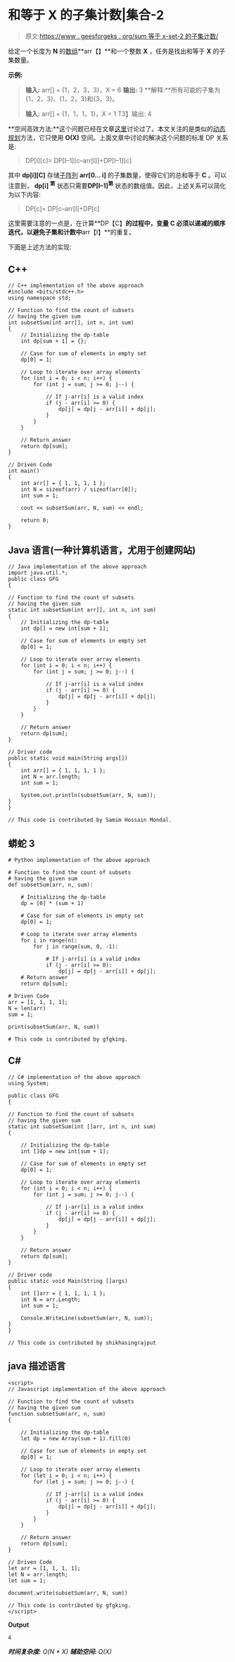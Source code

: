 # 和等于 X 的子集计数|集合-2

> 原文:[https://www . geesforgeks . org/sum 等于 x-set-2 的子集计数/](https://www.geeksforgeeks.org/count-of-subsets-with-sum-equal-to-x-set-2/)

给定一个长度为 **N** 的[数组](https://www.geeksforgeeks.org/introduction-to-arrays/)**arr【】**和一个整数 **X** ，任务是找出和等于 **X** 的子集数量。

**示例:**

> **输入:** arr[] = {1，2，3，3}，X = 6
> **输出:** 3
> **解释:**所有可能的子集为{1，2，3}、{1，2，3}和{3，3}。
> 
> **输入:** arr[] = {1，1，1，1}，X = 1
> T3】输出: 4

**空间高效方法:**这个问题已经在文章[这里](https://www.geeksforgeeks.org/count-of-subsets-with-sum-equal-to-x/)讨论过了。本文关注的是类似的[动态规划](http://www.geeksforgeeks.org/dynamic-programming/)方法，它只使用 **O(X)** 空间。上面文章中讨论的解决这个问题的标准 DP 关系是:

> DP[I][c]= DP[I–1][c–arr[I]]+DP[I–1][c]

其中 **dp[i][C]** 存储[子阵列](https://www.geeksforgeeks.org/subarraysubstring-vs-subsequence-and-programs-to-generate-them/) **arr[0… i]** 的子集数量，使得它们的总和等于 **C** 。可以注意到， **dp[i] <sup>第</sup>** 状态只需要**DP[I–1]<sup>第</sup>** 状态的数组值。因此，上述关系可以简化为以下内容:

> DP[c]= DP[c–arr[I]+DP[c]

这里需要注意的一点是，在计算**DP【C】**的过程中，变量 **C** 必须以递减的顺序迭代，以避免子集和计数中**arr【I】**的重复。

下面是上述方法的实现:

## C++

```
// C++ implementation of the above approach
#include <bits/stdc++.h>
using namespace std;

// Function to find the count of subsets
// having the given sum
int subsetSum(int arr[], int n, int sum)
{
    // Initializing the dp-table
    int dp[sum + 1] = {};

    // Case for sum of elements in empty set
    dp[0] = 1;

    // Loop to iterate over array elements
    for (int i = 0; i < n; i++) {
        for (int j = sum; j >= 0; j--) {

            // If j-arr[i] is a valid index
            if (j - arr[i] >= 0) {
                dp[j] = dp[j - arr[i]] + dp[j];
            }
        }
    }

    // Return answer
    return dp[sum];
}

// Driven Code
int main()
{
    int arr[] = { 1, 1, 1, 1 };
    int N = sizeof(arr) / sizeof(arr[0]);
    int sum = 1;

    cout << subsetSum(arr, N, sum) << endl;

    return 0;
}
```

## Java 语言(一种计算机语言，尤用于创建网站)

```
// Java implementation of the above approach
import java.util.*;
public class GFG
{

// Function to find the count of subsets
// having the given sum
static int subsetSum(int arr[], int n, int sum)
{
    // Initializing the dp-table
    int dp[] = new int[sum + 1];

    // Case for sum of elements in empty set
    dp[0] = 1;

    // Loop to iterate over array elements
    for (int i = 0; i < n; i++) {
        for (int j = sum; j >= 0; j--) {

            // If j-arr[i] is a valid index
            if (j - arr[i] >= 0) {
                dp[j] = dp[j - arr[i]] + dp[j];
            }
        }
    }

    // Return answer
    return dp[sum];
}

// Driver code
public static void main(String args[])
{
    int arr[] = { 1, 1, 1, 1 };
    int N = arr.length;
    int sum = 1;

    System.out.println(subsetSum(arr, N, sum));
}
}

// This code is contributed by Samim Hossain Mondal.
```

## 蟒蛇 3

```
# Python implementation of the above approach

# Function to find the count of subsets
# having the given sum
def subsetSum(arr, n, sum):

    # Initializing the dp-table
    dp = [0] * (sum + 1)

    # Case for sum of elements in empty set
    dp[0] = 1;

    # Loop to iterate over array elements
    for i in range(n):
        for j in range(sum, 0, -1):

            # If j-arr[i] is a valid index
            if (j - arr[i] >= 0):
                dp[j] = dp[j - arr[i]] + dp[j];
    # Return answer
    return dp[sum];

# Driven Code
arr = [1, 1, 1, 1];
N = len(arr)
sum = 1;

print(subsetSum(arr, N, sum))

# This code is contributed by gfgking.
```

## C#

```
// C# implementation of the above approach
using System;

public class GFG
{

// Function to find the count of subsets
// having the given sum
static int subsetSum(int []arr, int n, int sum)
{

    // Initializing the dp-table
    int []dp = new int[sum + 1];

    // Case for sum of elements in empty set
    dp[0] = 1;

    // Loop to iterate over array elements
    for (int i = 0; i < n; i++) {
        for (int j = sum; j >= 0; j--) {

            // If j-arr[i] is a valid index
            if (j - arr[i] >= 0) {
                dp[j] = dp[j - arr[i]] + dp[j];
            }
        }
    }

    // Return answer
    return dp[sum];
}

// Driver code
public static void Main(String []args)
{
    int []arr = { 1, 1, 1, 1 };
    int N = arr.Length;
    int sum = 1;

    Console.WriteLine(subsetSum(arr, N, sum));
}
}

// This code is contributed by shikhasingrajput
```

## java 描述语言

```
<script>
// Javascript implementation of the above approach

// Function to find the count of subsets
// having the given sum
function subsetSum(arr, n, sum)
{

    // Initializing the dp-table
    let dp = new Array(sum + 1).fill(0)

    // Case for sum of elements in empty set
    dp[0] = 1;

    // Loop to iterate over array elements
    for (let i = 0; i < n; i++) {
        for (let j = sum; j >= 0; j--) {

            // If j-arr[i] is a valid index
            if (j - arr[i] >= 0) {
                dp[j] = dp[j - arr[i]] + dp[j];
            }
        }
    }

    // Return answer
    return dp[sum];
}

// Driven Code
let arr = [1, 1, 1, 1];
let N = arr.length;
let sum = 1;

document.write(subsetSum(arr, N, sum))

// This code is contributed by gfgking.
</script>
```

**Output**

```
4
```

***时间复杂度:** O(N * X)*
***辅助空间:** O(X)*